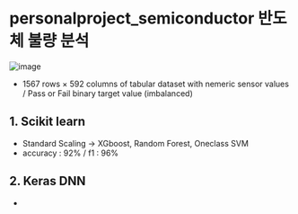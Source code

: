 # personalproject_semiconductor 반도체 불량 분석

![image](https://user-images.githubusercontent.com/121914727/229796288-a0f45e2e-d3e0-4698-91cb-abdb6e8954d8.png)

- 1567 rows × 592 columns of tabular dataset with nemeric sensor values / Pass or Fail binary target value (imbalanced)

## 1. Scikit learn 
- Standard Scaling &rarr; XGboost, Random Forest, Oneclass SVM
- accuracy : 92% / f1 : 96%

## 2. Keras DNN
- 
